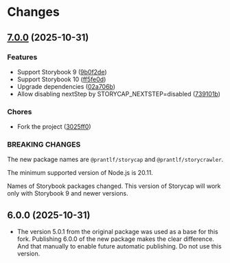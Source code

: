 # Changes

## [7.0.0](https://github.com/prantlf/storycap/compare/v6.0.0...v7.0.0) (2025-10-31)

### Features

- Support Storybook 9 ([9b0f2de](https://github.com/prantlf/storycap/commit/9b0f2dea7cb5b9b07b2a06d9a42e312115e6a6b4))
- Support Storybook 10 ([ff5fe0d](https://github.com/prantlf/storycap/commit/ff5fe0d7be809c5c4ba940d7c47a68868fb4dcff))
- Upgrade dependencies ([02a706b](https://github.com/prantlf/storycap/commit/02a706b9b0744c6d22a453be27d9373c90b36249))
- Allow disabling nextStep by STORYCAP_NEXTSTEP=disabled ([739101b](https://github.com/prantlf/storycap/commit/739101b106253cbd05ea69ddd2197dbb8d670bde))

### Chores

- Fork the project ([3025ff0](https://github.com/prantlf/storycap/commit/3025ff0fb620daa5b9f46682090340fedfd94874))

### BREAKING CHANGES

The new package names are `@prantlf/storycap` and `@prantlf/storycrawler`.

The minimum supported version of Node.js is 20.11.

Names of Storybook packages changed. This version of Storycap will work only with Storybook 9 and newer versions.

## 6.0.0 (2025-10-31)

- The version 5.0.1 from the original package was used as a base for this fork. Publishing 6.0.0 of the new package makes the clear difference. And that manually to enable future automatic publishing. Do not use this version.
